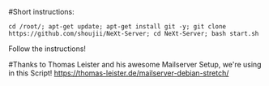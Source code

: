 #Short instructions:

```
cd /root/; apt-get update; apt-get install git -y; git clone https://github.com/shoujii/NeXt-Server; cd NeXt-Server; bash start.sh
```

Follow the instructions!

#Thanks to Thomas Leister and his awesome Mailserver Setup, we're using in this Script!
https://thomas-leister.de/mailserver-debian-stretch/
